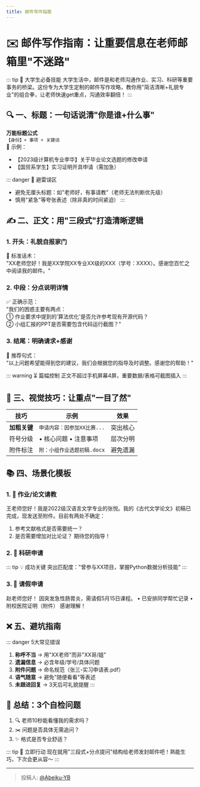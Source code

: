 ```yaml
---
title: 邮件写作指南
---
```


# ✉️ 邮件写作指南：让重要信息在老师邮箱里"不迷路"

::: tip 🌟 大学生必备技能
大学生活中，邮件是和老师沟通作业、实习、科研等重要事务的桥梁。这份专为大学生定制的邮件写作攻略，教你用"简洁清晰+礼貌专业"的组合拳，让老师快速get重点，沟通效率翻倍！
:::

## 🔍 一、标题：一句话说清"你是谁+什么事"

**万能标题公式**  
`【身份】+ 事项 + 关键词`  
📌 示例：  

- 【2023级计算机专业李华】关于毕业论文选题的修改申请  
- 【国贸系学生】实习证明开具申请（需加急）  

::: danger 🚫 避雷误区

- 避免无厘头标题：如"老师好，有事请教"（老师无法判断优先级）
- 慎用"紧急"等夸张表述（除非真的时间紧迫）
  :::

## ✍️ 二、正文：用"三段式"打造清晰逻辑

### 1. **开头：礼貌自报家门**  

📝 标准话术：  
"XX老师您好！我是XX学院XX专业XX级的XXX（学号：XXXX）。感谢您百忙之中阅读我的邮件。"

### 2. **中段：分点说明详情**  

✅ 正确示范：  
"我们的困惑主要有两点：  
① 作业要求中提到的'算法优化'是否允许参考现有开源代码？  
② 小组汇报的PPT是否需要包含代码运行截图？"

### 3. **结尾：明确请求+感谢**  

💬 推荐句式：  
"以上问题希望能得到您的建议，我们会根据您的指导及时调整。感谢您的帮助！"

::: warning ⏳ 篇幅控制
正文不超过手机屏幕4屏，重要数据/表格可截图插入
:::

## 🎨 三、视觉技巧：让重点"一目了然"

| 技巧         | 示例                        | 效果     |
| ------------ | --------------------------- | -------- |
| **加粗关键** | `申请内容：因参加XX比赛...` | 突出核心 |
| 符号分级     | • 核心问题 • 注意事项       | 层次分明 |
| 附件标注     | `附：小组作业选题初稿.docx` | 避免遗漏 |

## 📚 四、场景化模板

### 1. 📖 作业/论文请教


王老师您好！我是2022级汉语言文学专业的张悦。我的《古代文学论文》初稿已完成，现发送至附件。目前有两处不确定：
1. 参考文献格式是否需要统一？
2. 是否需要增加对比论证？
期待您的指导！


### 2. 🔬 科研申请

::: tip 💡 成功关键
突出匹配度："曾参与XX项目，掌握Python数据分析技能"
:::

### 3. 🏥 请假申请


赵老师您好！
因突发急性肠胃炎，需请假5月15日课程。
• 已安排同学帮忙记录
• 附校医院证明（附件）
感谢理解！


## ❌ 五、避坑指南

::: danger 5大常见错误

1. **称呼不当** → 用"XX老师"而非"XX哥/姐"
2. **遗漏信息** → 必含年级/学号/具体问题
3. **附件问题** → 命名规范（张三-实习申请表.pdf）
4. **语气随意** → 避免"随便看看"等表述
5. **未跟进回复** → 3天后可礼貌提醒
   :::

## 🌟 总结：3个自检问题

1. 🔍 老师10秒能看懂我的需求吗？
2. ✂️ 问题是否具体无需追问？
3. ✨ 格式是否专业舒适？

::: tip 🚀 立即行动
现在就用"三段式+分点提问"结构给老师发封邮件吧！熟能生巧，下次会更从容～
:::

---

> 投稿人: [@Abeiku-YB](https://github.com/Abeiku-YB)
